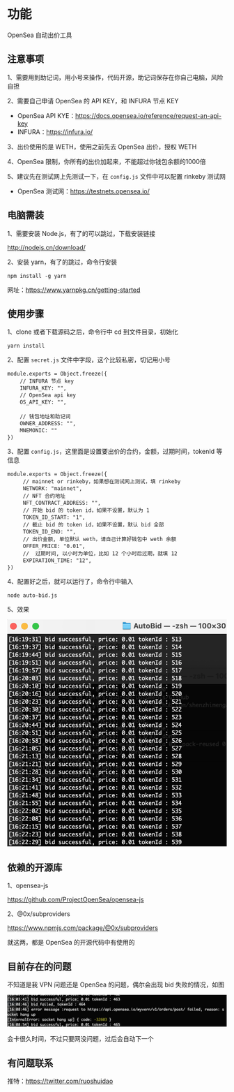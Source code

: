 # 功能
OpenSea 自动出价工具

## 注意事项

1、需要用到助记词，用小号来操作，代码开源，助记词保存在你自己电脑，风险自担

2、需要自己申请 OpenSea 的 API KEY，和 INFURA 节点 KEY

- OpenSea API KYE：https://docs.opensea.io/reference/request-an-api-key
- INFURA：https://infura.io/

3、出价使用的是 WETH，使用之前先去 OpenSea 出价，授权 WETH

4、OpenSea 限制，你所有的出价加起来，不能超过你钱包余额的1000倍

5、建议先在测试网上先测试一下，在 `config.js` 文件中可以配置 rinkeby 测试网

- OpenSea 测试网：https://testnets.opensea.io/

## 电脑需装

1、需要安装 Node.js，有了的可以跳过，下载安装链接

http://nodejs.cn/download/

2、安装 yarn，有了的跳过，命令行安装

```
npm install -g yarn
```

网址：https://www.yarnpkg.cn/getting-started

## 使用步骤

1、clone 或者下载源码之后，命令行中 cd 到文件目录，初始化

```
yarn install
```

2、配置 `secret.js`  文件中字段，这个比较私密，切记用小号

```
module.exports = Object.freeze({
    // INFURA 节点 key
    INFURA_KEY: "",
    // OpenSea api key
    OS_API_KEY: "", 

    // 钱包地址和助记词
    OWNER_ADDRESS: "",
    MNEMONIC: ""
})
```

3、配置 `config.js`，这里面是设置要出价的合约，金额，过期时间，tokenId 等信息

```
module.exports = Object.freeze({
     // mainnet or rinkeby，如果想在测试网上测试，填 rinkeby
     NETWORK: "mainnet",
     // NFT 合约地址
     NFT_CONTRACT_ADDRESS: "", 
     // 开始 bid 的 token id，如果不设置，默认为 1
     TOKEN_ID_START: "1",
     // 截止 bid 的 token id，如果不设置，默认 bid 全部
     TOKEN_ID_END: "",
     // 出价金额, 单位默认 weth，请自己计算好钱包中 weth 余额
     OFFER_PRICE: "0.01",
     //  过期时间, 以小时为单位，比如 12 个小时后过期，就填 12
     EXPIRATION_TIME: "12",
})
```

4、配置好之后，就可以运行了，命令行中输入

```
node auto-bid.js
```

5、效果

![image-20220508164000604](img/image-20220508164000604.png)

## 依赖的开源库

1、opensea-js

https://github.com/ProjectOpenSea/opensea-js

2、@0x/subproviders

https://www.npmjs.com/package/@0x/subproviders

就这两，都是 OpenSea 的开源代码中有使用的



## 目前存在的问题

不知道是我 VPN 问题还是 OpenSea 的问题，偶尔会出现 bid 失败的情况，如图

![image-20220508164453622](img/image-20220508164453622.png)

会卡很久时间，不过只要网没问题，过后会自动下一个



## 有问题联系

推特：https://twitter.com/ruoshuidao


